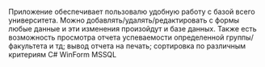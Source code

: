 Приложение обеспечивает пользовалю удобную работу с базой всего университета. Можно добавлять/удалять/редактировать с формы любые данные и эти изменения произойдут и базе данных. 
Также есть возможность просмотра отчета успеваемости определенной группы/факультета и тд; вывод отчета на печать; сортировка по различным критериям
C# WinForm MSSQL
